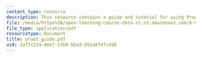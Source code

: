 ```yaml
---
content_type: resource
description: This resource contains a guide and tutorial for using Praat software.
file: /media/https%3A/open-learning-course-data-rc.s3.amazonaws.com/6-911-transcribing-prosodic-structure-of-spoken-utterances-with-tobi-january-iap-2006/2a77c22a4ee71fb9bba3051a8f4fc498_praat_guide.pdf
file_type: application/pdf
resourcetype: Document
title: praat_guide.pdf
uid: 2a77c22a-4ee7-1fb9-bba3-051a8f4fc498
---
```

